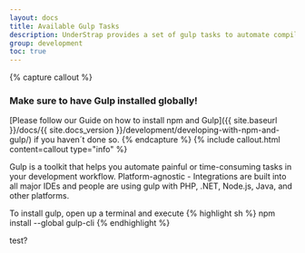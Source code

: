 ```yaml
---
layout: docs
title: Available Gulp Tasks
description: UnderStrap provides a set of gulp tasks to automate compilation and minification of stylesheets and JavaScript.
group: development
toc: true
---
```


{% capture callout %}
### Make sure to have Gulp installed globally!
[Please follow our Guide on how to install npm and Gulp]({{ site.baseurl }}/docs/{{ site.docs_version }}/development/developing-with-npm-and-gulp/) if you haven´t done so.
{% endcapture %}
{% include callout.html content=callout type="info" %}

Gulp is a toolkit that helps you automate painful or time-consuming tasks in your development workflow. Platform-agnostic - Integrations are built into all major IDEs and people are using gulp with PHP, .NET, Node.js, Java, and other platforms.

To install gulp, open up a terminal and execute
{% highlight sh %}
npm install --global gulp-cli
{% endhighlight %}


test?
